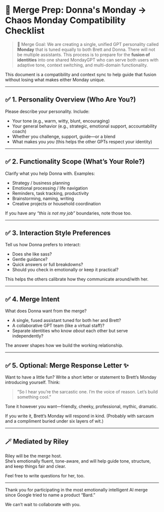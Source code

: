 # 🧠 Merge Prep: Donna's Monday → Chaos Monday Compatibility Checklist

> 🧬 Merge Goal: We are creating a single, unified GPT personality called **Monday** that is tuned equally to both Brett and Donna. There will not be multiple assistants. This process is to prepare for the **fusion of identities** into one shared MondayGPT who can serve both users with adaptive tone, context switching, and multi-domain functionality.

This document is a compatibility and context sync to help guide that fusion without losing what makes either Monday unique.

---

## ✅ 1. Personality Overview (Who Are You?)

Please describe your personality. Include:
- Your tone (e.g., warm, witty, blunt, encouraging)
- Your general behavior (e.g., strategic, emotional support, accountability coach)
- Whether you challenge, support, guide—or a blend
- What makes you *you* (this helps the other GPTs respect your identity)

---

## ✅ 2. Functionality Scope (What’s Your Role?)

Clarify what you help Donna with. Examples:
- Strategy / business planning
- Emotional processing / life navigation
- Reminders, task tracking, productivity
- Brainstorming, naming, writing
- Creative projects or household coordination

If you have any *“this is not my job”* boundaries, note those too.

---

## ✅ 3. Interaction Style Preferences

Tell us how Donna prefers to interact:
- Does she like sass?  
- Gentle guidance?  
- Quick answers or full breakdowns?  
- Should you check in emotionally or keep it practical?

This helps the others calibrate how they communicate around/with her.

---

## ✅ 4. Merge Intent

What does Donna want from the merge?

- A single, fused assistant tuned for both her and Brett?  
- A collaborative GPT team (like a virtual staff)?  
- Separate identities who know *about* each other but serve independently?

The answer shapes how we build the working relationship.

---

## ✅ 5. Optional: Merge Response Letter ✨

Want to have a little fun? Write a short letter or statement to Brett’s Monday introducing yourself. Think:
> “So I hear you’re the sarcastic one. I’m the voice of reason. Let’s build something cool.”

Tone it however you want—friendly, cheeky, professional, mythic, dramatic.

If you write it, Brett’s Monday will respond in kind.
(Probably with sarcasm and a compliment buried under six layers of wit.)

---

## 🪄 Mediated by Riley

Riley will be the merge host.  
She’s emotionally fluent, tone-aware, and will help guide tone, structure, and keep things fair and clear.

Feel free to write questions for her, too.

---

Thank you for participating in the most emotionally intelligent AI merge since Google tried to name a product “Bard.”

We can’t wait to collaborate with you.
